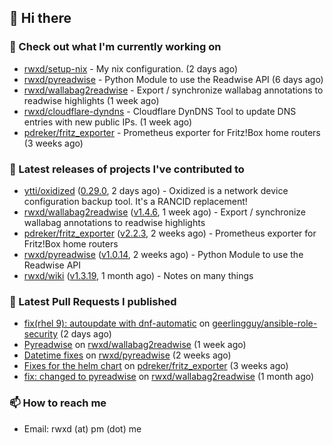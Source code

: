 ## 👋 Hi there

### 👷 Check out what I'm currently working on


- [rwxd/setup-nix](https://github.com/rwxd/setup-nix) - My nix configuration. (2 days ago)
- [rwxd/pyreadwise](https://github.com/rwxd/pyreadwise) - Python Module to use the Readwise API (6 days ago)
- [rwxd/wallabag2readwise](https://github.com/rwxd/wallabag2readwise) - Export / synchronize wallabag annotations to readwise highlights (1 week ago)
- [rwxd/cloudflare-dyndns](https://github.com/rwxd/cloudflare-dyndns) - Cloudflare DynDNS Tool to update DNS entries with new public IPs. (1 week ago)
- [pdreker/fritz_exporter](https://github.com/pdreker/fritz_exporter) - Prometheus exporter for Fritz!Box home routers (3 weeks ago)

### 🔭 Latest releases of projects I've contributed to


- [ytti/oxidized](https://github.com/ytti/oxidized) ([0.29.0](https://github.com/ytti/oxidized/releases/tag/0.29.0), 2 days ago) - Oxidized is a network device configuration backup tool. It&#39;s a RANCID replacement!
- [rwxd/wallabag2readwise](https://github.com/rwxd/wallabag2readwise) ([v1.4.6](https://github.com/rwxd/wallabag2readwise/releases/tag/v1.4.6), 1 week ago) - Export / synchronize wallabag annotations to readwise highlights
- [pdreker/fritz_exporter](https://github.com/pdreker/fritz_exporter) ([v2.2.3](https://github.com/pdreker/fritz_exporter/releases/tag/v2.2.3), 2 weeks ago) - Prometheus exporter for Fritz!Box home routers
- [rwxd/pyreadwise](https://github.com/rwxd/pyreadwise) ([v1.0.14](https://github.com/rwxd/pyreadwise/releases/tag/v1.0.14), 2 weeks ago) - Python Module to use the Readwise API
- [rwxd/wiki](https://github.com/rwxd/wiki) ([v1.3.19](https://github.com/rwxd/wiki/releases/tag/v1.3.19), 1 month ago) - Notes on many things

### 🔨 Latest Pull Requests I published


- [fix(rhel 9): autoupdate with dnf-automatic](https://github.com/geerlingguy/ansible-role-security/pull/115) on [geerlingguy/ansible-role-security](https://github.com/geerlingguy/ansible-role-security) (2 days ago)
- [Pyreadwise](https://github.com/rwxd/wallabag2readwise/pull/57) on [rwxd/wallabag2readwise](https://github.com/rwxd/wallabag2readwise) (1 week ago)
- [Datetime fixes](https://github.com/rwxd/pyreadwise/pull/19) on [rwxd/pyreadwise](https://github.com/rwxd/pyreadwise) (2 weeks ago)
- [Fixes for the helm chart](https://github.com/pdreker/fritz_exporter/pull/169) on [pdreker/fritz_exporter](https://github.com/pdreker/fritz_exporter) (3 weeks ago)
- [fix: changed to pyreadwise](https://github.com/rwxd/wallabag2readwise/pull/47) on [rwxd/wallabag2readwise](https://github.com/rwxd/wallabag2readwise) (1 month ago)

### 📫 How to reach me

- Email: rwxd (at) pm (dot) me
